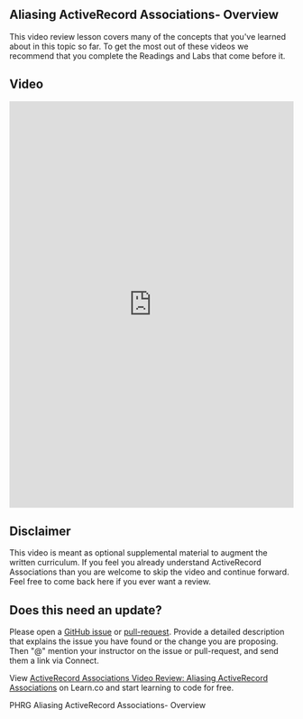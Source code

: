 ## Aliasing ActiveRecord Associations- Overview

This video review lesson covers many of the concepts that you've learned about in this topic so far. To get the most out of these videos we recommend that you complete the Readings and Labs that come before it. 

## Video
<iframe width="100%" height="720" src="https://www.youtube.com/embed/WVBWlnUghOI?rel=0&amp;showinfo=0" frameborder="0" allowfullscreen></iframe>

## Disclaimer
This video is meant as optional supplemental material to augment the written curriculum. If you feel you already understand ActiveRecord Associations than you are welcome to skip the video and continue forward. Feel free to come back here if you ever want a review.

## Does this need an update?
Please open a [GitHub issue](https://github.com/learn-co-curriculum/phrg-activerecord-associations-video-review-aliasing-activerecord-associations/issues) or [pull-request](https://github.com/learn-co-curriculum/phrg-activerecord-associations-video-review-aliasing-activerecord-associations/pulls). Provide a detailed description that explains the issue you have found or the change you are proposing. Then "@" mention your instructor on the issue or pull-request, and send them a link via Connect.

<p class='util--hide'>View <a href='https://learn.co/lessons/activerecord-associations-video-review-aliasing-activerecord-associations'>ActiveRecord Associations Video Review: Aliasing ActiveRecord Associations</a> on Learn.co and start learning to code for free.</p>
<p data-visibility='hidden'>PHRG Aliasing ActiveRecord Associations- Overview</p>
